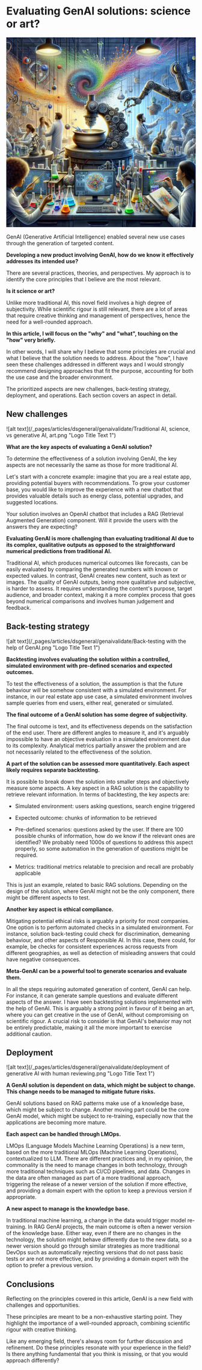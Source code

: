 


# Evaluating GenAI solutions: science or art?

![alt text](/_pages/articles/dsgeneral/genaivalidate/science%20and%20art.png "Logo Title Text 1")
    

GenAI (Generative Artificial Intelligence) enabled several new use cases through the generation of targeted content.  

 
**Developing a new product involving GenAI, how do we know it effectively addresses its intended use?** 

There are several practices, theories, and perspectives. My approach is to identify the core principles that I believe are the most relevant.


**Is it science or art?**

Unlike more traditional AI, this novel field involves a high degree of subjectivity. While scientific rigour is still relevant, there are a lot of areas that require creative thinking and management of perspectives, hence the need for a well-rounded approach.


**In this article, I will focus on the "why" and "what", touching on the "how" very briefly.**

In other words, I will share why I believe that some principles are crucial and what I believe that the solution needs to address. About the "how", I have seen these challenges addressed in different ways and I would strongly recommend designing approaches that fit the purpose, accounting for both the use case and the broader environment.

The prioritized aspects are new challenges, back-testing strategy, deployment, and operations. Each section covers an aspect in detail.

 

## New challenges 

![alt text](/_pages/articles/dsgeneral/genaivalidate/Traditional AI, science, vs generative AI, art.png "Logo Title Text 1")


**What are the key aspects of evaluating a GenAI solution?**

To determine the effectiveness of a solution involving GenAI, the key aspects are not necessarily the same as those for more traditional AI.

Let's start with a concrete example: imagine that you are a real estate app, providing potential buyers with recommendations. To grow your customer base, you would like to improve the experience with a new chatbot that provides valuable details such as energy class, potential upgrades, and suggested locations.

Your solution involves an OpenAI chatbot that includes a RAG (Retrieval Augmented Generation) component. Will it provide the users with the answers they are expecting?


**Evaluating GenAI is more challenging than evaluating traditional AI due to its complex, qualitative outputs as opposed to the straightforward numerical predictions from traditional AI.** 

Traditional AI, which produces numerical outcomes like forecasts, can be easily evaluated by comparing the generated numbers with known or expected values. In contrast, GenAI creates new content, such as text or images. The quality of GenAI outputs, being more qualitative and subjective, is harder to assess. It requires understanding the content's purpose, target audience, and broader context, making it a more complex process that goes beyond numerical comparisons and involves human judgement and feedback.

 


## Back-testing strategy 

![alt text](/_pages/articles/dsgeneral/genaivalidate/Back-testing with the help of GenAI.png "Logo Title Text 1")

**Backtesting involves evaluating the solution within a controlled, simulated environment with pre-defined scenarios and expected outcomes.** 


To test the effectiveness of a solution, the assumption is that the future behaviour will be somehow consistent with a simulated environment. For instance, in our real estate app use case, a simulated environment involves sample queries from end users, either real, generated or simulated.
 
**The final outcome of a GenAI solution has some degree of subjectivity.** 

The final outcome is text, and its effectiveness depends on the satisfaction of the end user. There are different angles to measure it, and it's arguably impossible to have an objective evaluation in a simulated environment due to its complexity. Analytical metrics partially answer the problem and are not necessarily related to the effectiveness of the solution.


 

**A part of the solution can be assessed more quantitatively. Each aspect likely requires separate backtesting.** 

It is possible to break down the solution into smaller steps and objectively measure some aspects. A key aspect in a RAG solution is the capability to retrieve relevant information. In terms of backtesting, the key aspects are:

- Simulated environment: users asking questions, search engine triggered

- Expected outcome: chunks of information to be retrieved

- Pre-defined scenarios: questions asked by the user. If there are 100 possible chunks of information, how do we know if the relevant ones are identified? We probably need 1000s of questions to address this aspect properly, so some automation in the generation of questions might be required.

- Metrics: traditional metrics relatable to precision and recall are probably applicable

This is just an example, related to basic RAG solutions. Depending on the design of the solution, where GenAI might not be the only component, there might be different aspects to test.
 

**Another key aspect is ethical compliance.** 

Mitigating potential ethical risks is arguably a priority for most companies. One option is to perform automated checks in a simulated environment. For instance, solution back-testing could check for discrimination, demeaning behaviour, and other aspects of Responsible AI. In this case, there could, for example, be checks for consistent experiences across requests from different geographies, as well as detection of misleading answers that could have negative consequences.
 

**Meta-GenAI can be a powerful tool to generate scenarios and evaluate them.**

In all the steps requiring automated generation of content, GenAI can help. For instance, it can generate sample questions and evaluate different aspects of the answer. I have seen backtesting solutions implemented with the help of GenAI. This is arguably a strong point in favour of it being an art, where you can get creative in the use of GenAI, without compromising on scientific rigour. A crucial risk to consider is that GenAI's behavior may not be entirely predictable, making it all the more important to exercise additional caution.

 

## Deployment 

![alt text](/_pages/articles/dsgeneral/genaivalidate/deployment of generative AI with human reviewing.png "Logo Title Text 1")


**A GenAI solution is dependent on data, which might be subject to change. This change needs to be managed to mitigate future risks.** 

GenAI solutions based on RAG patterns make use of a knowledge base, which might be subject to change. Another moving part could be the core GenAI model, which might be subject to re-training, especially now that the applications are becoming more mature.


**Each aspect can be handled through LMOps.** 

LMOps (Language Models Machine Learning Operations) is a new term, based on the more traditional MLOps (Machine Learning Operations), contextualized to LLM. There are different practices and, in my opinion, the commonality is the need to manage changes in both technology, through more traditional techniques such as CI/CD pipelines, and data. Changes in the data are often managed as part of a more traditional approach, triggering the release of a newer version of the solution if more effective, and providing a domain expert with the option to keep a previous version if appropriate.



**A new aspect to manage is the knowledge base.** 

In traditional machine learning, a change in the data would trigger model re-training. In RAG GenAI projects, the main outcome is often a newer version of the knowledge base. Either way, even if there are no changes in the technology, the solution might behave differently due to the new data, so a newer version should go through similar strategies as more traditional DevOps such as automatically rejecting versions that do not pass basic tests or are not more effective, and by providing a domain expert with the option to prefer a previous version.


 
## Conclusions 

Reflecting on the principles covered in this article, GenAI is a new field with challenges and opportunities. 

These principles are meant to be a non-exhaustive starting point. They highlight the importance of a well-rounded approach, combining scientific rigour with creative thinking.

Like any emerging field, there's always room for further discussion and refinement. Do these principles resonate with your experience in the field? Is there anything fundamental that you think is missing, or that you would approach differently?



